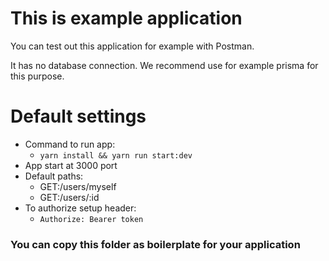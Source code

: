 # This is example application
You can test out this application for example with Postman.

It has no database connection. We recommend use for example prisma for this purpose.

# Default settings
- Command to run app:
  - `yarn install && yarn run start:dev`
- App start at 3000 port
- Default paths:
    - GET:/users/myself
    - GET:/users/:id
- To authorize setup header:
  - `Authorize: Bearer token`
  
### You can copy this folder as boilerplate for your application
